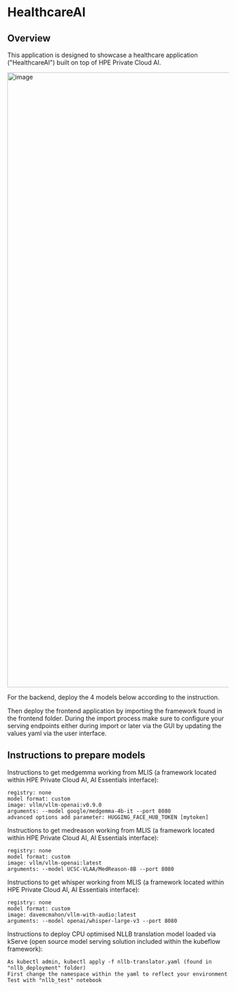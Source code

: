 # HealthcareAI

## Overview

This application is designed to showcase a healthcare application ("HealthcareAI") built on top of HPE Private Cloud AI.

<img width="2984" height="1400" alt="image" src="https://github.com/user-attachments/assets/cbfbdfad-cf3b-4cca-a903-949b84babff7" />

For the backend, deploy the 4 models below according to the instruction.

Then deploy the frontend application by importing the framework found in the frontend folder. During the import process make sure to configure your serving endpoints either during import or later via the GUI by updating the values yaml via the user interface.

## Instructions to prepare models

Instructions to get medgemma working from MLIS (a framework located within HPE Private Cloud AI, AI Essentials interface):

    registry: none
    model format: custom
    image: vllm/vllm-openai:v0.9.0
    arguments: --model google/medgemma-4b-it --port 8080
    advanced options add parameter: HUGGING_FACE_HUB_TOKEN [mytoken]


Instructions to get medreason working from MLIS (a framework located within HPE Private Cloud AI, AI Essentials interface): 
    
    registry: none
    model format: custom
    image: vllm/vllm-openai:latest
    arguments: --model UCSC-VLAA/MedReason-8B --port 8080


Instructions to get whisper working from MLIS (a framework located within HPE Private Cloud AI, AI Essentials interface):

    registry: none
    model format: custom
    image: davemcmahon/vllm-with-audio:latest
    arguments: --model openai/whisper-large-v3 --port 8080


Instructions to deploy CPU optimised NLLB translation model loaded via kServe (open source model serving solution included within the kubeflow framework):

    As kubectl admin, kubectl apply -f nllb-translator.yaml (found in "nllb_deployment" folder)
    First change the namespace within the yaml to reflect your environment
    Test with "nllb_test" notebook

